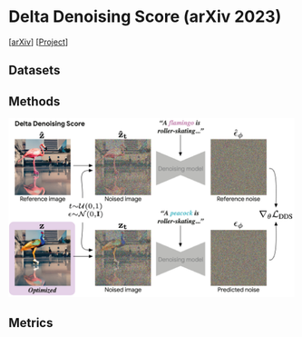 # Delta Denoising Score (arXiv 2023)
[[arXiv](https://arxiv.org/abs/2304.07090)] [[Project](https://delta-denoising-score.github.io)]
## Datasets <a id='datasets'></a>

## Methods <a id='methods'></a>
![dds_methods](images/dds_methods.jpg)
## Metrics <a id='metrics'></a>